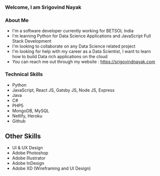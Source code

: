 ### Welcome, I am Srigovind Nayak

### About Me
- I'm a software developer currently working for BETSOL India
- I'm learning Python for Data Science Applications and JavaScript Full Stack Development
- I'm looking to collaborate on any Data Science related project
- I'm looking for help with my career as a Data Scientist, I want to learn how to build Data rich applications on the cloud
- You can reach me out through my website : https://srigovindnayak.com

### Technical Skills
- Python 
- JavaScript, React JS, Gatsby JS, Node JS, Express
- Java
- C#
- PHP5
- MongoDB, MySQL
- Netlify, Heroku
- Github

## Other Skills
- UI & UX Design
- Adobe Photoshop
- Adobe Illustrator
- Adobe InDesign
- Adobe XD (Wireframing and UI Design)

